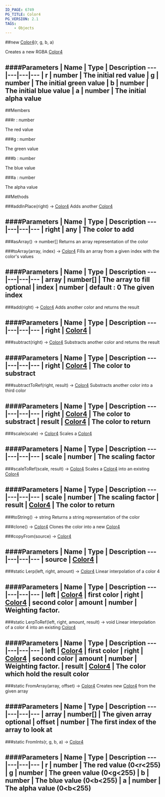```yaml
---
ID_PAGE: 6749
PG_TITLE: Color4
PG_VERSION: 2.1
TAGS:
    - Objects
---
```

##new [Color4](page.php?p=6749)(r, g, b, a)



Creates a new RGBA [Color4](page.php?p=6749)




####Parameters
 | Name | Type | Description
---|---|---|---
 | r | number | The initial red value
 | g | number | The initial green value
 | b | number | The initial blue value
 | a | number | The initial alpha value
---

##Members

###r : number




The red value



###g : number




The green value



###b : number




The blue value



###a : number




The alpha value











##Methods

###addInPlace(right) &rarr; [Color4](page.php?p=6749)
Adds another [Color4](page.php?p=6749)





####Parameters
 | Name | Type | Description
---|---|---|---
 | right | any | The color to add
---

###asArray() &rarr; number[]
Returns an array representation of the color






###toArray(array, index) &rarr; [Color4](page.php?p=6749)
Fills an array from a given index with the color's values





####Parameters
 | Name | Type | Description
---|---|---|---
 | array | number[] | The array to fill
optional | index | number | default : 0 The given index
---

###add(right) &rarr; [Color4](page.php?p=6749)
Adds another color and returns the result





####Parameters
 | Name | Type | Description
---|---|---|---
 | right | [Color4](page.php?p=6749) | 
---

###subtract(right) &rarr; [Color4](page.php?p=6749)
Substracts another color and returns the result





####Parameters
 | Name | Type | Description
---|---|---|---
 | right | [Color4](page.php?p=6749) | The color to substract
---

###subtractToRef(right, result) &rarr; [Color4](page.php?p=6749)
Substracts another color into a third color





####Parameters
 | Name | Type | Description
---|---|---|---
 | right | [Color4](page.php?p=6749) | The color to substract
 | result | [Color4](page.php?p=6749) | The color to return
---

###scale(scale) &rarr; [Color4](page.php?p=6749)
Scales a [Color4](page.php?p=6749)





####Parameters
 | Name | Type | Description
---|---|---|---
 | scale | number | The scaling factor
---

###scaleToRef(scale, result) &rarr; [Color4](page.php?p=6749)
Scales a [Color4](page.php?p=6749) into an existing [Color4](page.php?p=6749)





####Parameters
 | Name | Type | Description
---|---|---|---
 | scale | number | The scaling factor
 | result | [Color4](page.php?p=6749) | The color to return
---

###toString() &rarr; string
Returns a string representation of the color






###clone() &rarr; [Color4](page.php?p=6749)
Clones the color into a new [Color4](page.php?p=6749)






###copyFrom(source) &rarr; [Color4](page.php?p=6749)



####Parameters
 | Name | Type | Description
---|---|---|---
 | source | [Color4](page.php?p=6749) | 
---

###static Lerp(left, right, amount) &rarr; [Color4](page.php?p=6749)
Linear interpolation of a color 4





####Parameters
 | Name | Type | Description
---|---|---|---
 | left | [Color4](page.php?p=6749) | first color
 | right | [Color4](page.php?p=6749) | second color
 | amount | number | Weighting factor.
---

###static LerpToRef(left, right, amount, result) &rarr; void
Linear interpolation of a color 4 into an existing [Color4](page.php?p=6749)





####Parameters
 | Name | Type | Description
---|---|---|---
 | left | [Color4](page.php?p=6749) | first color
 | right | [Color4](page.php?p=6749) | second color
 | amount | number | Weighting factor.
 | result | [Color4](page.php?p=6749) | The color which hold the result color
---

###static FromArray(array, offset) &rarr; [Color4](page.php?p=6749)
Creates new [Color4](page.php?p=6749) from the given array





####Parameters
 | Name | Type | Description
---|---|---|---
 | array | number[] | The given array
optional | offset | number | The first index of the array to look at
---

###static FromInts(r, g, b, a) &rarr; [Color4](page.php?p=6749)

####Parameters
 | Name | Type | Description
---|---|---|---
 | r | number | The red value (0&lt;r&lt;255)
 | g | number | The green value (0&lt;g&lt;255)
 | b | number | The blue value (0&lt;b&lt;255)
 | a | number | The alpha value (0&lt;b&lt;255)
---
